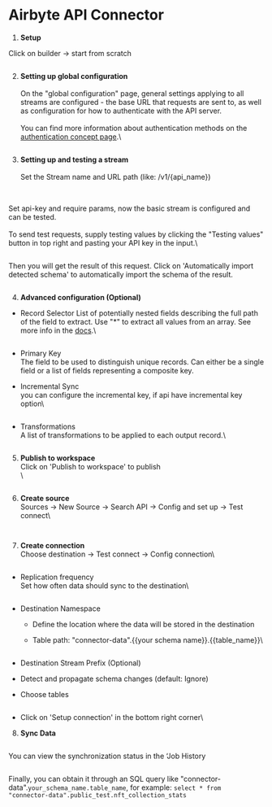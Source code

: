 # Airbyte API Connector

1. **Setup**&#x20;

Click on builder -> start from scratch

<figure><img src="https://lh7-rt.googleusercontent.com/docsz/AD_4nXdgzH6ihaM1w7TgfXIUWpqDvKTV3P7OQ3xhY_EEdvDJupQQiJeW9lYRDkKPql1jLguuDP4BhMX9y0Zqx6yT9c6brAwVKDh6-uST2AMCk8lUYpARIcnH0q8uAaf1Emt1akieC59Z_OU_trTnxplHb1gyJxY?key=AfL3CTZ2-d1l11LxxHze8w" alt=""><figcaption></figcaption></figure>

2.  **Setting up global configuration**\
    \
    On the "global configuration" page, general settings applying to all streams are configured - the base URL that requests are sent to, as well as configuration for how to authenticate with the API server. \
    \
    You can find more information about authentication methods on the [authentication concept page](https://docs.airbyte.com/connector-development/connector-builder-ui/authentication).\


    <figure><img src="https://lh7-rt.googleusercontent.com/docsz/AD_4nXeWmx76iKfbu0IMoBGGPsZU4Mtn_P9kheMz93r-rUaxryJZGtYocUn9be_Exrfgu-CUa_ZHwmLn9p2P-JF6c8nKfeuktYM7zFFJCDCBzXtd6LrmYo_tLLRk8dzNjascfWzcm-Wk-HvJedYWOAzoXiORRpbj?key=AfL3CTZ2-d1l11LxxHze8w" alt=""><figcaption></figcaption></figure>
3. **Setting up and testing a stream**\
   \
   Set the Stream name and URL path (like: /v1/{api\_name})

<figure><img src="https://lh7-rt.googleusercontent.com/docsz/AD_4nXfZLxWcN_8idbrPUFdtoH5qTbYVo-uLdWia4lElDgiYiLzGwKRrRgbU1XqwwyyKrRPH_v8qWQkdZeVDKfrzg7he591kB5kLLXZYyWAn-QjW62oFxMYQ1JQgXmb0xHzlEtQovZJcGNT8Jlle4JVQn2PhWlM?key=AfL3CTZ2-d1l11LxxHze8w" alt=""><figcaption></figcaption></figure>

\
Set api-key and require params, now the basic stream is configured and can be tested.\
\
To send test requests, supply testing values by clicking the "Testing values" button in top right and pasting your API key in the input.\


<figure><img src="https://lh7-rt.googleusercontent.com/docsz/AD_4nXe50-W-hCNGsxf9vmkfNVWZtOi7rawa-pXQiqG1_4JDoiUvJUL0cJlP6oPauH8hxG27ISGw9Y-9soHqvf2RwE2i9rtcxDgmN8erLLTcZTlZB8PajIknkNVq_6L9UZI-WNzrOc_7AwOdquFfcIgSakJHnM8O?key=AfL3CTZ2-d1l11LxxHze8w" alt=""><figcaption></figcaption></figure>

Then you will get the result of this request. Click on 'Automatically import detected schema' to automatically import the schema of the result.

<figure><img src="https://lh7-rt.googleusercontent.com/docsz/AD_4nXfA3aekXz0D0zqy5g4_hwKC5enJB7jYJc9Q0kPxB4AO2w4NICapwNEvclgi_GhixfknyAQiEChXrtuwUyiQtB0OzNu4VwdA4mjh62Sg300JDl5SC9VGS7a9sNpTBaQRoQyk-Aiidp5D1VGAaNd4IrvAE3sj?key=AfL3CTZ2-d1l11LxxHze8w" alt=""><figcaption></figcaption></figure>

4. **Advanced configuration (Optional)**

*   Record Selector List of potentially nested fields describing the full path of the field to extract. Use "\*" to extract all values from an array. See more info in the [docs](https://docs.airbyte.com/connector-development/config-based/understanding-the-yaml-file/record-selector).\


    <figure><img src="https://lh7-rt.googleusercontent.com/docsz/AD_4nXdE5VWVJtLP5hFKDvtAeru9WthaFma-MFXZZHxzVXL6A3c_QUf-mwW73_VEcN10h_g_eU6swNthIMNX95oMgkazGzJJSc5cuOgRL8I3xktMh-K0djS9DVd6tdOaaEzpEC4IKk-SZyJqFzl5FsCZbLnUvju1?key=AfL3CTZ2-d1l11LxxHze8w" alt=""><figcaption></figcaption></figure>
* Primary Key\
  The field to be used to distinguish unique records. Can either be a single field or a list of fields representing a composite key.
*   Incremental Sync\
    you can configure the incremental key, if api have incremental key option\


    <figure><img src="https://lh7-rt.googleusercontent.com/docsz/AD_4nXdnIy70ow6sDR5zuaK1GPYYpottyOJvEajRhjOm4OFe8q_a04ZRCHdFo__mbqtrs-2PkXYUURnWYN048sQ5fBg3g_FX1NYpKwu0mQvJu3rOkwQfoRLMQtuq7708SNxv2MooauPKtZIJWqKvSRB2Q3j_1RjL?key=AfL3CTZ2-d1l11LxxHze8w" alt=""><figcaption></figcaption></figure>
*   Transformations\
    A list of transformations to be applied to each output record.\


    <figure><img src="https://lh7-rt.googleusercontent.com/docsz/AD_4nXdv_rXTvtf0tTyWshVi-jiB89pjL2v8DnC6OcdPNjkF83od2A0_5Q48ExvJW1Sc8w31dXZ4Q9mgkzcFc0Xug4TwY8uQlWFa9gPptGssuRkfO2zT7Kt1KftQvQkxXed7wo7i_JCZYl93kU2Kc-FvR7Q76ac?key=AfL3CTZ2-d1l11LxxHze8w" alt=""><figcaption></figcaption></figure>

5.  **Publish to workspace**\
    Click on 'Publish to workspace' to publish\
    \


    <figure><img src="https://lh7-rt.googleusercontent.com/docsz/AD_4nXdrPEkDOaQilIpAF6Bflas79oFPi6zkkQKrp-Fwu4iH8pFq8eWyNgpQ0WpJv-bHQLlC4i0699I0fVlmQWKqwbbhCFwESxIglQR8qJBMw-Vc95cMWq5AgzcuQrjz3-raiV-DXFf7WqcMZBzor9g8tzSkmJY?key=AfL3CTZ2-d1l11LxxHze8w" alt=""><figcaption></figcaption></figure>


6.  **Create source**\
    Sources -> New Source -> Search API -> Config and set up -> Test connect\


    <figure><img src="https://lh7-rt.googleusercontent.com/docsz/AD_4nXfUn6BGG1nv2r4FH-hEJw9Y6eWf1gyB4t0a-XMfUwJ7ZNf6AXDiL0z0oRfkIDgRFqAE6rOBzQNWEsN3vo5MojtBEXnbMVq44_beXWrsF_R1WGrknzdZF_PqHynrTnI2nDkKonjtQ27a_v6wVzvi31mrEIEn?key=AfL3CTZ2-d1l11LxxHze8w" alt=""><figcaption></figcaption></figure>



    <figure><img src="https://lh7-rt.googleusercontent.com/docsz/AD_4nXec0ngBfZq0krVdvZHjZzGdTAKYOlQb_zpTY3ZgsYeYmksAV0OvvFVaBmb-J_Yfg96uOCUBCO6Gm9oVMENmqrzuJ1-MHwaliC8cgbVcSchFxVYJ1_2gfi_OeTUJ6JTYCIABLtm-mAv9Tz5e9b59_TMpk9E?key=AfL3CTZ2-d1l11LxxHze8w" alt=""><figcaption></figcaption></figure>
7.  **Create connection**\
    Choose destination -> Test connect -> Config connection\


    <figure><img src="https://lh7-rt.googleusercontent.com/docsz/AD_4nXcsHz9oJFrE6_NT2qPW58d49l5z97ZHhEKk638Dq4yPKkkGoz50xNO2aE90RmNJbruvVSaNjE9_laM-ygOlssG-RdtsW95gDn6DEkeb8giZuFhA2ibmdS9usYlx_JvhYgAGz9L-fYUFhMFoBKTEe1-hgM8Y?key=AfL3CTZ2-d1l11LxxHze8w" alt=""><figcaption></figcaption></figure>

*   Replication frequency\
    Set how often data should sync to the destination\


    <figure><img src="https://lh7-rt.googleusercontent.com/docsz/AD_4nXeE-9Dm8bhyQXpcpBuCoaBjT-NcqC_T1Uva8M1osvPzB8bCH7RfNO4vrm15gH5Q2j0hySXSVjC_dNvIxbs6nywsU-YtO9SR8numxDiRemnZtuUHNiFJ6sDot6ukF0was8s1nxLrspGVGaBDDK-E-7lVeiU?key=AfL3CTZ2-d1l11LxxHze8w" alt=""><figcaption></figcaption></figure>
* Destination Namespace
  * Define the location where the data will be stored in the destination
  *   Table path: "connector-data".\{{your schema name\}}.\{{table\_name\}}\


      <figure><img src="https://lh7-rt.googleusercontent.com/docsz/AD_4nXfaB67V9w2T8kA8utjQdqV2afBLFDmDUwqO0a5-1Ic1ElAqqIpjg2_qkiMEwPTVcSJ530D5aCgg7PQZihcGBW_f58YMidvpQh165jtQIX0v33kAlDDsVl4kGU_zgj3-7ouem5ZTWTCELyTrFjsGQ-x5nJo?key=AfL3CTZ2-d1l11LxxHze8w" alt=""><figcaption></figcaption></figure>
* Destination Stream Prefix (Optional)
* Detect and propagate schema changes (default: Ignore)
* Choose tables

<figure><img src="https://lh7-rt.googleusercontent.com/docsz/AD_4nXeRRr4YsOP_4pTxYMWQn0wd5xZv-8g1jHWptZuitX9YHpxa2P0PyqphAxHIBl_CCE_sr7SbUKaXTI4b-ElQd_4xJLDxsLLBQ1eewxzfVee7SikstPHmyNWrmUe9e0B9jczTM1Kss6_ptVwGjl8R3MdfcreS?key=AfL3CTZ2-d1l11LxxHze8w" alt=""><figcaption></figcaption></figure>

* Click on 'Setup connection' in the bottom right corner\


8. **Sync Data**

<figure><img src="https://lh7-rt.googleusercontent.com/docsz/AD_4nXcBsBrthq8JUJ-LNcKJcccTXhUl83hlJQ7kL-frk1F0hdtDW-ar0tlDiW5oPa3gX2bLAMga--SFG4lmyIie9qvRpMyQB4HwoI6O9inxiGEs5TdFGoAMUeercHZ3CuJz9uw7UEqzMSm5sH6h-Ot93JVuF_o?key=AfL3CTZ2-d1l11LxxHze8w" alt=""><figcaption></figcaption></figure>

You can view the synchronization status in the ‘Job History

<figure><img src="https://lh7-rt.googleusercontent.com/docsz/AD_4nXfiWy-He_3N0ec7DYsq-O_Upy2cBMBoaGAY6BMk3ua1PVmc24AuJZMGahnhFOEACfJ0XsYq_jCxa_NDerMN8a1aPfKnkQIE6UBpbIkUDVs1PIc5vzz5YlZc_83UJ8aEsWwuvIrcCKBYAy3nb5yTgJB-rC_V?key=AfL3CTZ2-d1l11LxxHze8w" alt=""><figcaption></figcaption></figure>

Finally, you can obtain it through an SQL query like "connector-data".`your_schema_name.table_name`, for example: `select * from "connector-data".public_test.nft_collection_stats`
